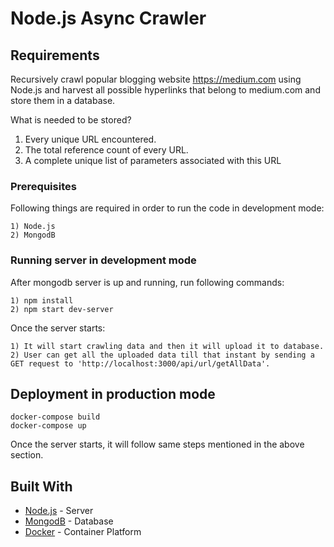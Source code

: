 
# Node.js Async Crawler

## Requirements

Recursively crawl popular blogging website https://medium.com using Node.js and harvest all possible hyperlinks that belong to medium.com and store them in a database.

What is needed to be stored?
1. Every unique URL encountered.
2. The total reference count of every URL.
3. A complete unique list of parameters associated with this URL


### Prerequisites

Following things are required in order to run the code in development mode:

```
1) Node.js
2) MongodB
```

### Running server in development mode

After mongodb server is up and running, run following commands:

```
1) npm install
2) npm start dev-server
```

Once the server starts:

```
1) It will start crawling data and then it will upload it to database.
2) User can get all the uploaded data till that instant by sending a GET request to 'http://localhost:3000/api/url/getAllData'.
```

## Deployment in production mode

```
docker-compose build
docker-compose up
```
Once the server starts, it will follow same steps mentioned in the above section.

## Built With

* [Node.js](https://nodejs.org) - Server
* [MongodB](https://www.mongodb.com/) - Database
* [Docker](https://www.docker.com/) - Container Platform